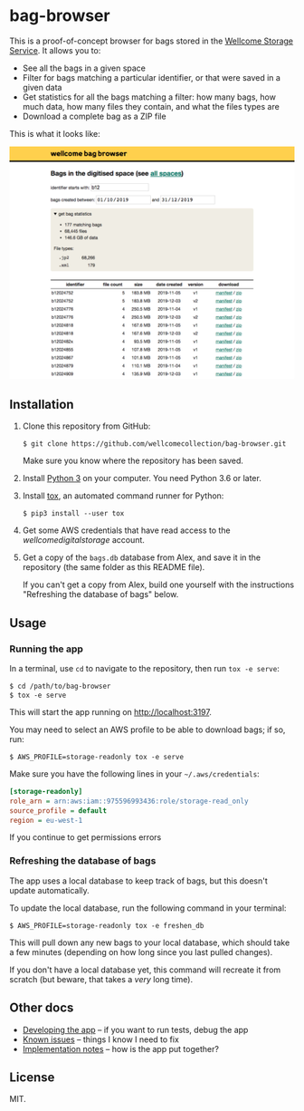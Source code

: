 # bag-browser

This is a proof-of-concept browser for bags stored in the [Wellcome Storage Service][service].
It allows you to:

*   See all the bags in a given space
*   Filter for bags matching a particular identifier, or that were saved in a given data
*   Get statistics for all the bags matching a filter: how many bags, how much data, how many files they contain, and what the files types are
*   Download a complete bag as a ZIP file

This is what it looks like:

![Screenshot of the app.](screenshot.png)

[service]: https://github.com/wellcometrust/storage-service



## Installation

1.  Clone this repository from GitHub:

    ```console
    $ git clone https://github.com/wellcomecollection/bag-browser.git
    ```

    Make sure you know where the repository has been saved.

2.  Install [Python 3](https://www.python.org/downloads/) on your computer.
    You need Python 3.6 or later.

3.  Install [tox](https://pypi.org/project/tox/), an automated command runner for Python:

    ```console
    $ pip3 install --user tox
    ```

4.  Get some AWS credentials that have read access to the *wellcomedigitalstorage* account.

5.  Get a copy of the `bags.db` database from Alex, and save it in the repository (the same folder as this README file).

    If you can't get a copy from Alex, build one yourself with the instructions "Refreshing the database of bags" below.



## Usage

### Running the app

In a terminal, use `cd` to navigate to the repository, then run `tox -e serve`:

```console
$ cd /path/to/bag-browser
$ tox -e serve
```

This will start the app running on <http://localhost:3197>.

You may need to select an AWS profile to be able to download bags; if so, run:

```console
$ AWS_PROFILE=storage-readonly tox -e serve
```

Make sure you have the following lines in your `~/.aws/credentials`:

```ini
[storage-readonly]
role_arn = arn:aws:iam::975596993436:role/storage-read_only
source_profile = default
region = eu-west-1
```

If you continue to get permissions errors

### Refreshing the database of bags

The app uses a local database to keep track of bags, but this doesn't update automatically.

To update the local database, run the following command in your terminal:

```console
$ AWS_PROFILE=storage-readonly tox -e freshen_db
```

This will pull down any new bags to your local database, which should take a few minutes (depending on how long since you last pulled changes).

If you don't have a local database yet, this command will recreate it from scratch (but beware, that takes a *very* long time).



## Other docs

*   [Developing the app](docs/development.md) – if you want to run tests, debug the app
*   [Known issues](docs/known-issues.md) – things I know I need to fix
*   [Implementation notes](docs/implementation.md) – how is the app put together?



## License

MIT.
